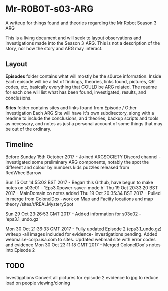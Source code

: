 # Mr-R0B0T-s03-ARG
A writeup for things found and theories regarding the Mr Robot Season 3 ARG

This is a living document and will seek to layout observations and investigations made into the Season 3 ARG. This is not a description of the story, nor how the story and ARG may interact. 

Layout
------

**Episodes** folder contains what will mostly be the s0urce information. 
Inside Each episode will be a list of findings, theories, links found, pictures, QR codes, etc, basically everything that COULD be ARG related. The readme for each one will list what has been found, investigated, results, and conclusions. 

**Sites** folder contains sites and links found from Episode / Other investigation
Each ARG Site will have it's own subdirectory, along with a readme to include the conclusions, and theories, backup scripts and tools as necessary, and notes as just a personal account of some things that may be out of the ordinary.  

Timeline
--------

Before Sunday 15th October 2017 - Joined ARGSOCIETY Discord channel - investigated some preliminary ARG components, notably the spot the different and colour by numbers kids puzzles released from RedWheelBarrow

Sun 15 Oct 14:55:02 BST 2017 - Began this Github, have begun to make notes on s03e01 - 'Eps3.0power-saver-mode.h'
Thu 19 Oct 20:33:20 BST 2017 - MainDomain.co notes added 
Thu 19 Oct 20:35:34 BST 2017 - Pulled in merge from ColonelDox -work on Map and Faciity locations and map theory /sites/r/REALMysterySpot

Sun 29 Oct 23:26:53 GMT 2017 - Added information for s03e02 - 'eps3.1_undo.gz'

Mon 30 Oct 21:36:33 GMT 2017 - Fully updated Episode 2 (eps3.1_undo.gz) writeup -all images included for evidence- investigations pending. Added webmail.e-corp.usa.com to sites. Updated webmail site with error codes and evidence
Mon 30 Oct 23:11:18 GMT 2017 - Merged ColonelDox's notes into Episode 2 



TODO
----
Investigations 
Convert all pictures for episode 2 evidence to jpg to reduce load on people viewing/cloning




